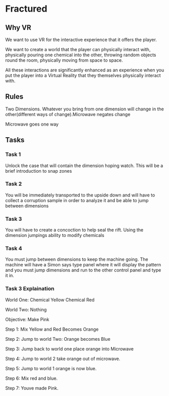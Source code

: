 # Fractured

## Why VR
We want to use VR for the interactive experience that it offers the player.

We want to create a world that the player can physically interact with, physically pouring one chemical into the other, throwing random objects round the room, physically moving from space to space.

All these interactions are significantly enhanced as an experience when you put the player into a Virtual Reality that they themselves physically interact with.

## Rules
Two Dimensions. Whatever you bring from one dimension will change in the other(different ways of change).Microwave negates change

Microwave goes  one way


## Tasks

### Task 1
Unlock the case that will contain the dimension hoping watch. This will be a brief introduction to snap zones

### Task 2
You will be immediately transported to the upside down and will have to collect a corruption sample in order to analyze it and be able to jump between dimensions

### Task 3
You will have to create a concoction to help seal the rift. Using the dimension jumpings ability to modify chemicals

### Task 4
You must jump between dimensions to keep the machine going. The machine will have a Simon says type panel where it will display the pattern and you must jump dimensions and run to the other control panel and type it in.

### Task 3 Explaination
World One:  Chemical Yellow     Chemical Red

World Two:  Nothing

Objective: Make Pink



Step 1: Mix Yellow and Red Becomes Orange

Step 2: Jump to  world Two: Orange becomes Blue

Step 3: Jump back to world one place orange into Microwave

Step 4: Jump to world 2 take orange out of microwave.

Step 5: Jump to world 1 orange is now blue.

Step 6: Mix red and blue.

Step 7: Youve made Pink.
